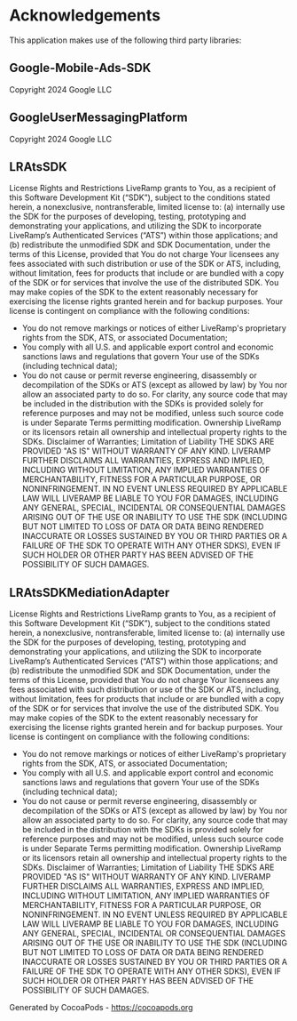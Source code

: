 # Acknowledgements
This application makes use of the following third party libraries:

## Google-Mobile-Ads-SDK

Copyright 2024 Google LLC

## GoogleUserMessagingPlatform

Copyright 2024 Google LLC

## LRAtsSDK

License Rights and Restrictions
LiveRamp grants to You, as a recipient of this Software Development Kit (“SDK”), subject to the conditions stated herein, a nonexclusive, nontransferable, limited license to:
(a) internally use the SDK for the purposes of developing, testing, prototyping and demonstrating your applications, and utilizing the SDK to incorporate LiveRamp’s Authenticated Services (“ATS”) within those applications; and
(b) redistribute the unmodified SDK and SDK Documentation, under the terms of this License, provided that You do not charge Your licensees any fees associated with such distribution or use of the SDK or ATS, including, without limitation, fees for products that include or are bundled with a copy of the SDK or for services that involve the use of the distributed SDK.
You may make copies of the SDK to the extent reasonably necessary for exercising the license rights granted herein and for backup purposes.
Your license is contingent on compliance with the following conditions:
- You do not remove markings or notices of either LiveRamp's proprietary rights from the SDK, ATS, or associated Documentation;
- You comply with all U.S. and applicable export control and economic sanctions laws and regulations that govern Your use of the SDKs (including technical data);
- You do not cause or permit reverse engineering, disassembly or decompilation of the SDKs or ATS (except as allowed by law) by You nor allow an associated party to do so.
For clarity, any source code that may be included in the distribution with the SDKs is provided solely for reference purposes and may not be modified, unless such source code is under Separate Terms permitting modification.
Ownership
LiveRamp or its licensors retain all ownership and intellectual property rights to the SDKs.
Disclaimer of Warranties; Limitation of Liability
THE SDKS ARE PROVIDED "AS IS" WITHOUT WARRANTY OF ANY KIND. LIVERAMP FURTHER DISCLAIMS ALL WARRANTIES, EXPRESS AND IMPLIED, INCLUDING WITHOUT LIMITATION, ANY IMPLIED WARRANTIES OF MERCHANTABILITY, FITNESS FOR A PARTICULAR PURPOSE, OR NONINFRINGEMENT.
IN NO EVENT UNLESS REQUIRED BY APPLICABLE LAW WILL LIVERAMP BE LIABLE TO YOU FOR DAMAGES, INCLUDING ANY GENERAL, SPECIAL, INCIDENTAL OR CONSEQUENTIAL DAMAGES ARISING OUT OF THE USE OR INABILITY TO USE THE SDK (INCLUDING BUT NOT LIMITED TO LOSS OF DATA OR DATA BEING RENDERED INACCURATE OR LOSSES SUSTAINED BY YOU OR THIRD PARTIES OR A FAILURE OF THE SDK TO OPERATE WITH ANY OTHER SDKS), EVEN IF SUCH HOLDER OR OTHER PARTY HAS BEEN ADVISED OF THE POSSIBILITY OF SUCH DAMAGES.



## LRAtsSDKMediationAdapter

License Rights and Restrictions
LiveRamp grants to You, as a recipient of this Software Development Kit (“SDK”), subject to the conditions stated herein, a nonexclusive, nontransferable, limited license to:
(a) internally use the SDK for the purposes of developing, testing, prototyping and demonstrating your applications, and utilizing the SDK to incorporate LiveRamp’s Authenticated Services (“ATS”) within those applications; and
(b) redistribute the unmodified SDK and SDK Documentation, under the terms of this License, provided that You do not charge Your licensees any fees associated with such distribution or use of the SDK or ATS, including, without limitation, fees for products that include or are bundled with a copy of the SDK or for services that involve the use of the distributed SDK.
You may make copies of the SDK to the extent reasonably necessary for exercising the license rights granted herein and for backup purposes.
Your license is contingent on compliance with the following conditions:
- You do not remove markings or notices of either LiveRamp's proprietary rights from the SDK, ATS, or associated Documentation;
- You comply with all U.S. and applicable export control and economic sanctions laws and regulations that govern Your use of the SDKs (including technical data);
- You do not cause or permit reverse engineering, disassembly or decompilation of the SDKs or ATS (except as allowed by law) by You nor allow an associated party to do so.
For clarity, any source code that may be included in the distribution with the SDKs is provided solely for reference purposes and may not be modified, unless such source code is under Separate Terms permitting modification.
Ownership
LiveRamp or its licensors retain all ownership and intellectual property rights to the SDKs.
Disclaimer of Warranties; Limitation of Liability
THE SDKS ARE PROVIDED "AS IS" WITHOUT WARRANTY OF ANY KIND. LIVERAMP FURTHER DISCLAIMS ALL WARRANTIES, EXPRESS AND IMPLIED, INCLUDING WITHOUT LIMITATION, ANY IMPLIED WARRANTIES OF MERCHANTABILITY, FITNESS FOR A PARTICULAR PURPOSE, OR NONINFRINGEMENT.
IN NO EVENT UNLESS REQUIRED BY APPLICABLE LAW WILL LIVERAMP BE LIABLE TO YOU FOR DAMAGES, INCLUDING ANY GENERAL, SPECIAL, INCIDENTAL OR CONSEQUENTIAL DAMAGES ARISING OUT OF THE USE OR INABILITY TO USE THE SDK (INCLUDING BUT NOT LIMITED TO LOSS OF DATA OR DATA BEING RENDERED INACCURATE OR LOSSES SUSTAINED BY YOU OR THIRD PARTIES OR A FAILURE OF THE SDK TO OPERATE WITH ANY OTHER SDKS), EVEN IF SUCH HOLDER OR OTHER PARTY HAS BEEN ADVISED OF THE POSSIBILITY OF SUCH DAMAGES.


Generated by CocoaPods - https://cocoapods.org
